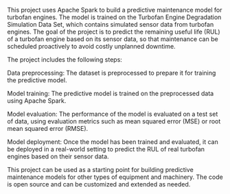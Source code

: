 This project uses Apache Spark to build a predictive maintenance model for turbofan engines. The model is trained on the Turbofan Engine Degradation Simulation Data Set, which contains simulated sensor data from turbofan engines. The goal of the project is to predict the remaining useful life (RUL) of a turbofan engine based on its sensor data, so that maintenance can be scheduled proactively to avoid costly unplanned downtime.

The project includes the following steps:

Data preprocessing: The dataset is preprocessed to prepare it for training the predictive model.

Model training: The predictive model is trained on the preprocessed data using Apache Spark.

Model evaluation: The performance of the model is evaluated on a test set of data, using evaluation metrics such as mean squared error (MSE) or root mean squared error (RMSE).

Model deployment: Once the model has been trained and evaluated, it can be deployed in a real-world setting to predict the RUL of real turbofan engines based on their sensor data.

This project can be used as a starting point for building predictive maintenance models for other types of equipment and machinery. The code is open source and can be customized and extended as needed.
